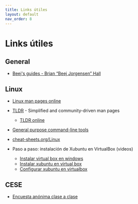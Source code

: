 ```yaml
---
title: Links útiles
layout: default
nav_order: 8
---
```


# Links útiles

## General

* [Beej's guides - Brian “Beej Jorgensen” Hall](https://beej.us/guide/)

## Linux

* [Linux man pages online](https://man7.org/linux/man-pages/index.html)

* [TLDR](https://tldr.sh/) - Simplified and community-driven man pages
    * [TLDR online](https://tldr.inbrowser.app/)

* [General purpose command-line tools](http://www.compciv.org/unix-tools/)

* [cheat-sheets.org/Linux](http://www.cheat-sheets.org/#Linux)

* Paso a paso: instalación de Xubuntu en VirtualBox (videos)
  * [Instalar virtual box en windows](https://www.youtube.com/watch?v=1vygh8yHds4)
  * [Instalar xubuntu en virtual box](https://www.youtube.com/watch?v=Ron1yALRKG4)
  * [Configurar xubuntu en virtualbox](https://www.youtube.com/watch?v=a5Tg5YGz7Wc)

## CESE

* [Encuesta anónima clase a clase](https://docs.google.com/forms/d/e/1FAIpQLSfft_6uKg4g7DuKFp6WpEY4KCkab74CwTH_rxveGGpW1zIy1Q/viewform)


